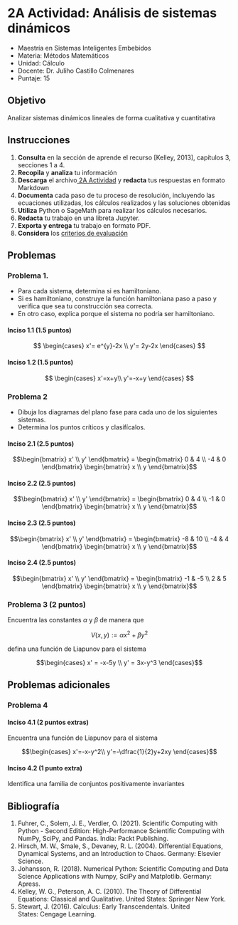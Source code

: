 # 2A Actividad: Análisis de sistemas dinámicos

- Maestría en Sistemas Inteligentes Embebidos
- Materia: Métodos Matemáticos
- Unidad: Cálculo
- Docente: Dr. Juliho Castillo Colmenares
- Puntaje: 15

## Objetivo

Analizar sistemas dinámicos lineales de forma cualitativa y cuantitativa

## Instrucciones

1. **Consulta** en la sección de aprende el recurso [Kelley, 2013], capítulos 3, secciones 1 a 4. 
2. **Recopila** y **analiza** tu información
3. **Descarga** el archivo[ 2A Actividad](https://github.com/julihocc/msie-metodos-matematicos-actividades/tree/main/u2-actividad) y  **redacta** tus respuestas en formato Markdown
4. **Documenta** cada paso de tu proceso de resolución, incluyendo las ecuaciones utilizadas, los cálculos realizados y las soluciones obtenidas
5. **Utiliza** Python o SageMath para realizar los cálculos necesarios. 
6. **Redacta** tu trabajo en una libreta Jupyter.
7. **Exporta y entrega** tu trabajo en formato PDF.
8. **Considera** los [criterios de evaluación](https://github.com/julihocc/msie-metodos-matematicos-actividades/tree/main/u2-actividad)

## Problemas

### Problema 1.

- Para cada sistema, determina si es hamiltoniano.
- Si es hamiltoniano, construye la función hamiltoniana paso a paso y verifica que sea tu construcción sea correcta. 
- En otro caso, explica porque el sistema no podría ser hamiltoniano. 

#### Inciso 1.1 (1.5 puntos)

$$
\begin{cases}
x'= e^{y}-2x \\
y'= 2y-2x
\end{cases}
$$

#### Inciso 1.2 (1.5 puntos)

$$
\begin{cases}
x'=x+y\\
y'=-x+y
\end{cases}
$$



### Problema 2

- Dibuja los diagramas del plano fase para cada uno de los siguientes sistemas. 
- Determina los puntos críticos y clasifícalos.

#### Inciso 2.1 (2.5 puntos)

```math
\begin{bmatrix}
x' \\
y'
\end{bmatrix}
= 
\begin{bmatrix}
0 & 4 \\
-4 & 0 
\end{bmatrix}
\begin{bmatrix}
x \\
y
\end{bmatrix}
```

#### Inciso 2.2 (2.5 puntos)

```math
\begin{bmatrix}
x' \\
y'
\end{bmatrix}
= 
\begin{bmatrix}
0 & 4 \\
-1 & 0 
\end{bmatrix}
\begin{bmatrix}
x \\
y
\end{bmatrix}
```

#### Inciso 2.3 (2.5 puntos)

```math
\begin{bmatrix}
x' \\
y'
\end{bmatrix}
= 
\begin{bmatrix}
-8 & 10 \\
-4 & 4 
\end{bmatrix}
\begin{bmatrix}
x \\
y
\end{bmatrix}
```

#### Inciso 2.4 (2.5 puntos)

```math
\begin{bmatrix}
x' \\
y'
\end{bmatrix}
= 
\begin{bmatrix}
-1 & -5 \\
2 & 5 
\end{bmatrix}
\begin{bmatrix}
x \\
y
\end{bmatrix}
```

### Problema 3 (2 puntos)

Encuentra las constantes $\alpha$ y $\beta$ de manera que 
```math
V(x,y) := \alpha x^2 + \beta y^2 
```
defina una función de Liapunov para el sistema
```math
\begin{cases}
x' = -x-5y \\
y' = 3x-y^3
\end{cases}
```

## Problemas adicionales

### Problema 4 

#### Inciso 4.1 (2 puntos extras)

Encuentra una función de Liapunov para el sistema 
```math
\begin{cases}
x'=-x-y^2\\
y'=-\dfrac{1}{2}y+2xy 
\end{cases}
```

#### Inciso 4.2 (1 punto extra)

Identifica una familia de conjuntos positivamente invariantes

## Bibliografía

1. Fuhrer,     C., Solem, J. E., Verdier, O. (2021). Scientific Computing with Python -     Second Edition: High-Performance Scientific Computing with NumPy, SciPy,     and Pandas. India: Packt Publishing.
2. Hirsch, M.     W., Smale, S., Devaney, R. L. (2004). Differential Equations, Dynamical     Systems, and an Introduction to Chaos. Germany:     Elsevier Science.
3. Johansson,     R. (2018). Numerical Python: Scientific Computing and Data Science     Applications with Numpy, SciPy and Matplotlib. Germany: Apress.
4. Kelley, W. G., Peterson, A. C. (2010). The Theory of Differential Equations: Classical and Qualitative. United States: Springer New York.
5. Stewart, J. (2016). Calculus: Early Transcendentals. United States: Cengage Learning.
